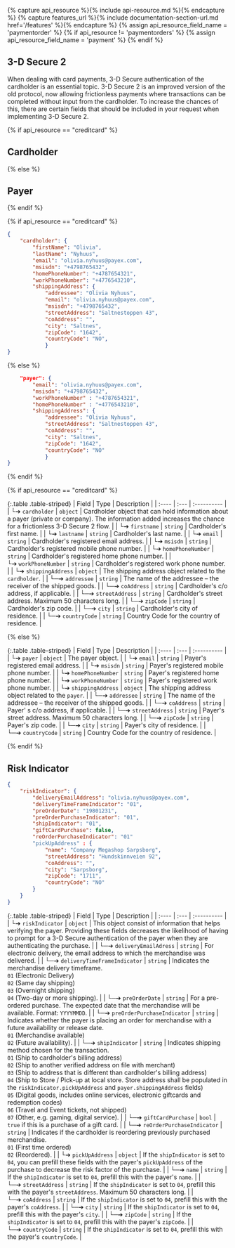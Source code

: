 {% capture api_resource %}{% include api-resource.md %}{% endcapture %}
{% capture features_url %}{% include documentation-section-url.md href='/features' %}{% endcapture %}
{% assign api_resource_field_name = 'paymentorder' %}
{% if api_resource != 'paymentorders' %}
    {% assign api_resource_field_name = 'payment' %}
{% endif %}

## 3-D Secure 2

When dealing with card payments, 3-D Secure authentication of the cardholder is
an essential topic. 3-D Secure 2 is an improved version of the old protocol, now
allowing frictionless payments where transactions can be completed without
input from the cardholder. To increase the chances of this, there are certain
fields that should be included in your request when implementing 3-D Secure 2.

{% if api_resource == "creditcard" %}

## Cardholder

{% else %}

## Payer

{% endif %}

{% if api_resource == "creditcard" %}

```json
{
    "cardholder": {
        "firstName": "Olivia",
        "lastName": "Nyhuus",
        "email": "olivia.nyhuus@payex.com",
        "msisdn": "+4798765432",
        "homePhoneNumber": "+4787654321",
        "workPhoneNumber": "+4776543210",
        "shippingAddress": {
            "addressee": "Olivia Nyhuus",
            "email": "olivia.nyhuus@payex.com",
            "msisdn": "+4798765432",
            "streetAddress": "Saltnestoppen 43",
            "coAddress": "",
            "city": "Saltnes",
            "zipCode": "1642",
            "countryCode": "NO",
            }
}
```

{% else %}

```json
    "payer": {
        "email": "olivia.nyhuus@payex.com",
        "msisdn": "+4798765432",
        "workPhoneNumber" : "+4787654321",
        "homePhoneNumber" : "+4776543210",
        "shippingAddress": {
            "addressee": "Olivia Nyhuus",
            "streetAddress": "Saltnestoppen 43",
            "coAddress": "",
            "city": "Saltnes",
            "zipCode": "1642",
            "countryCode": "NO"
            }
}
```

{% endif %}

{% if api_resource == "creditcard" %}

{:.table .table-striped}
| Field | Type | Description |
| :---- | :--- | :---------- |
| └➔&nbsp;`cardholder`                  | `object` | Cardholder object that can hold information about a payer (private or company). The information added increases the chance for a frictionless 3-D Secure 2 flow.                                                                                    |
| └➔&nbsp;`firstname`                   | `string` | Cardholder's first name.                 |
| └➔&nbsp;`lastname`                    | `string` | Cardholder's last name.                    |
| └➔&nbsp;`email`                       | `string` | Cardholder's registered email address.                                                  |
| └➔&nbsp;`msisdn`  | `string` | Cardholder's registered mobile phone number.                                                  |
| └➔&nbsp;`homePhoneNumber`             | `string` | Cardholder's registered home phone number.                                                               |
| └➔&nbsp;`workPhoneNumber`             | `string` | Cardholder's registered work phone number.                                                                 |
| └➔&nbsp;`shippingAddress`             | `object` | The shipping address object related to the `cardholder`.                                                         |
| └─➔&nbsp;`addressee`                  | `string` | The name of the addressee – the receiver of the shipped goods.                                                      |
| └─➔&nbsp;`coAddress`                  | `string` | Cardholder's c/o address, if applicable.                                                          |
| └─➔&nbsp;`streetAddress`              | `string` | Cardholder's street address. Maximum 50 characters long.                                                                         |
| └─➔&nbsp;`zipCode`                    | `string` | Cardholder's zip code.                                           |
| └─➔&nbsp;`city`                       | `string` | Cardholder's city of residence.                                                                            |
| └─➔&nbsp;`countryCode`                | `string` | Country Code for the country of residence.                                                                      |

{% else %}

{:.table .table-striped}
| Field | Type | Description |
| :---- | :--- | :---------- |
| └➔&nbsp;`payer`                       | `object` | The payer object.        |
| └➔&nbsp;`email`                       | `string` | Payer's registered email address.                                                  |
| └➔&nbsp;`msisdn`  | `string` | Payer's registered mobile phone number.                                                  |
| └➔&nbsp;`homePhoneNumber`             | `string` | Payer's registered home phone number.                                                               |
| └➔&nbsp;`workPhoneNumber`             | `string` | Payer's registered work phone number.                                                                 |
| └➔&nbsp;`shippingAddress`             | `object` | The shipping address object related to the `payer`.                                                         |
| └─➔&nbsp;`addressee`                  | `string` | The name of the addressee – the receiver of the shipped goods.                                                      |
| └─➔&nbsp;`coAddress`                  | `string` | Payer' s c/o address, if applicable.                                                          |
| └─➔&nbsp;`streetAddress`              | `string` | Payer's street address. Maximum 50 characters long.                                                                         |
| └─➔&nbsp;`zipCode`                    | `string` | Payer's zip code.                                           |
| └─➔&nbsp;`city`                       | `string` | Payer's city of residence.                                                                            |
| └─➔&nbsp;`countryCode`                | `string` | Country Code for the country of residence.                                                                      |

{% endif %}

## Risk Indicator

```json
{
    "riskIndicator": {
        "deliveryEmailAddress": "olivia.nyhuus@payex.com",
        "deliveryTimeFrameIndicator": "01",
        "preOrderDate": "19801231",
        "preOrderPurchaseIndicator": "01",
        "shipIndicator": "01",
        "giftCardPurchase": false,
        "reOrderPurchaseIndicator": "01"
        "pickUpAddress" : {
            "name": "Company Megashop Sarpsborg",
            "streetAddress": "Hundskinnveien 92",
            "coAddress": "",
            "city": "Sarpsborg",
            "zipCode": "1711",
            "countryCode": "NO"
        }
    }
}
```

{:.table .table-striped}
| Field | Type | Description |
| :---- | :--- | :---------- |
| └➔&nbsp;`riskIndicator`               | `object` | This object consist of information that helps verifying the payer. Providing these fields decreases the likelihood of having to prompt for a 3-D Secure authentication of the payer when they are authenticating the purchase.                                                                 |
| └─➔&nbsp;`deliveryEmailAdress`        | `string` | For electronic delivery, the email address to which the merchandise was delivered.                                   |
| └─➔&nbsp;`deliveryTimeFrameIndicator` | `string` | Indicates the merchandise delivery timeframe. <br>`01` (Electronic Delivery) <br>`02` (Same day shipping) <br>`03` (Overnight shipping) <br>`04` (Two-day or more shipping).                                                 |
| └─➔&nbsp;`preOrderDate`               | `string` | For a pre-ordered purchase. The expected date that the merchandise will be available. Format: `YYYYMMDD`.                  |
| └─➔&nbsp;`preOrderPurchaseIndicator`  | `string` | Indicates whether the payer is placing an order for merchandise with a future availability or release date. <br>`01` (Merchandise available) <br>`02` (Future availability).                                                  |
| └─➔&nbsp;`shipIndicator`              | `string` | Indicates shipping method chosen for the transaction. <br>`01` (Ship to cardholder's billing address) <br>`02` (Ship to another verified address on file with merchant)<br>`03` (Ship to address that is different than cardholder's billing address)<br>`04` (Ship to Store / Pick-up at local store. Store address shall be populated in the `riskIndicator.pickUpAddress` and `payer.shippingAddress` fields)<br>`05` (Digital goods, includes online services, electronic giftcards and redemption codes) <br>`06` (Travel and Event tickets, not shipped) <br>`07` (Other, e.g. gaming, digital service). |
| └─➔&nbsp;`giftCardPurchase`           | `bool`   | `true` if this is a purchase of a gift card.                                                                 |
| └─➔&nbsp;`reOrderPurchaseIndicator`   | `string` | Indicates if the cardholder is reordering previously purchased merchandise. <br>`01` (First time ordered) <br>`02` (Reordered).                                               |
| └➔&nbsp;`pickUpAddress`               | `object`     | If the `shipIndicator` is set to `04`, you can prefill these fields with the payer's `pickUpAddress` of the purchase to decrease the risk factor of the purchase.                                                                      |
| └─➔&nbsp;`name`                       | `string`     | If the `shipIndicator` is set to `04`, prefill this with the payer's `name`.                                                                           |
| └─➔&nbsp;`streetAddress`              | `string`     | If the `shipIndicator` is set to `04`, prefill this with the payer's `streetAddress`. Maximum 50 characters long.                                                        |
| └─➔&nbsp;`coAddress`                  | `string`     | If the `shipIndicator` is set to `04`, prefill this with the payer's `coAddress`.                                                     |
| └─➔&nbsp;`city`                       | `string`     | If the `shipIndicator` is set to `04`, prefill this with the payer's `city`.                                                                           |
| └─➔&nbsp;`zipCode`                    | `string`     | If the `shipIndicator` is set to `04`, prefill this with the payer's `zipCode`.                                                                               |
| └─➔&nbsp;`countryCode`                | `string`     | If the `shipIndicator` is set to `04`, prefill this with the payer's `countryCode`.                                                  |
